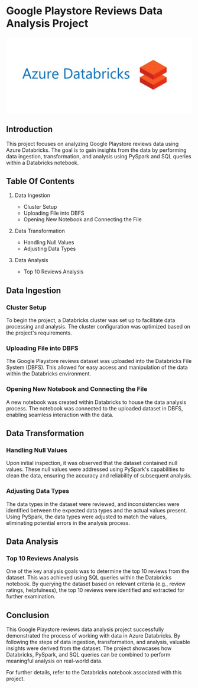 # Google Playstore Reviews Data Analysis Project


<img width="1156" alt="azure-databricks" src="azure-databricks.jpg">



## Introduction
This project focuses on analyzing Google Playstore reviews data using Azure Databricks. The goal is to gain insights from the data by performing data ingestion, transformation, and analysis using PySpark and SQL queries within a Databricks notebook.

## Table Of Contents
1. Data Ingestion
   - Cluster Setup
   - Uploading File into DBFS
   - Opening New Notebook and Connecting the File

2. Data Transformation
   - Handling Null Values
   - Adjusting Data Types

3. Data Analysis
   - Top 10 Reviews Analysis

## Data Ingestion
### Cluster Setup
To begin the project, a Databricks cluster was set up to facilitate data processing and analysis. The cluster configuration was optimized based on the project's requirements.

### Uploading File into DBFS
The Google Playstore reviews dataset was uploaded into the Databricks File System (DBFS). This allowed for easy access and manipulation of the data within the Databricks environment.

### Opening New Notebook and Connecting the File
A new notebook was created within Databricks to house the data analysis process. The notebook was connected to the uploaded dataset in DBFS, enabling seamless interaction with the data.

## Data Transformation
### Handling Null Values
Upon initial inspection, it was observed that the dataset contained null values. These null values were addressed using PySpark's capabilities to clean the data, ensuring the accuracy and reliability of subsequent analysis.

### Adjusting Data Types
The data types in the dataset were reviewed, and inconsistencies were identified between the expected data types and the actual values present. Using PySpark, the data types were adjusted to match the values, eliminating potential errors in the analysis process.

## Data Analysis
### Top 10 Reviews Analysis
One of the key analysis goals was to determine the top 10 reviews from the dataset. This was achieved using SQL queries within the Databricks notebook. By querying the dataset based on relevant criteria (e.g., review ratings, helpfulness), the top 10 reviews were identified and extracted for further examination.

## Conclusion
This Google Playstore reviews data analysis project successfully demonstrated the process of working with data in Azure Databricks. By following the steps of data ingestion, transformation, and analysis, valuable insights were derived from the dataset. The project showcases how Databricks, PySpark, and SQL queries can be combined to perform meaningful analysis on real-world data.

For further details, refer to the Databricks notebook associated with this project.

